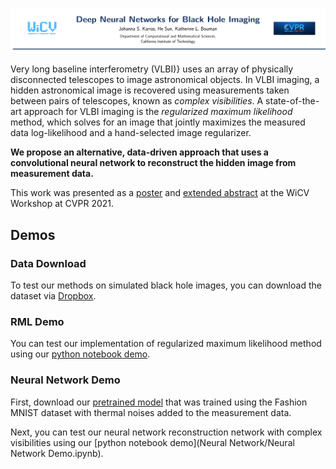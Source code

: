 ![](Media/header.png "Image Title")

Very long baseline interferometry (VLBI)} uses an array of physically disconnected telescopes to image astronomical objects. In VLBI imaging, a hidden astronomical image is recovered using measurements taken between pairs of telescopes, known as _complex visibilities_. A state-of-the-art approach for VLBI imaging is the _regularized maximum likelihood_ method, which solves for an image that jointly maximizes the measured data log-likelihood and a hand-selected image regularizer.

**We propose  an alternative, data-driven approach that uses a convolutional neural network to reconstruct the hidden image from measurement data.**

This work was presented as a  [poster](Media/Poster.png) and [extended abstract](Media/Extended_Abstract.pdf) at the WiCV Workshop at CVPR 2021.

## Demos

### Data Download

To test our methods on simulated black hole images, you can download the dataset via [Dropbox](https://www.dropbox.com/s/kv0x5eolg10w52g/bh_sim_data.npy?dl=0).

### RML Demo

You can test our implementation of regularized maximum likelihood method using our [python notebook demo](RML/https://github.com/JSKarras/Deep-Neural-Networks-for-Black-Hole-Imaging/blob/d6d2981685fcfa78ea2f0b88cdb9182fa8a39dd6/RML/RML%20Demo.ipynb).

### Neural Network Demo

First, download our [pretrained model](https://www.dropbox.com/s/fszl68xkdr6hdt6/pretrained_model?dl=0) that was trained using the Fashion MNIST dataset with thermal noises added to the measurement data. 

Next, you can test our neural network reconstruction network with complex visibilities using our [python notebook demo](Neural Network/Neural Network Demo.ipynb).
